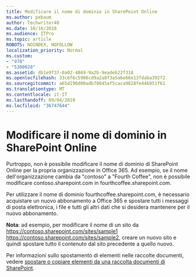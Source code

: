 ```yaml
---
title: Modificare il nome di dominio in SharePoint Online
ms.author: pebaum
author: Techwriter40
ms.date: 10/16/2018
ms.audience: ITPro
ms.topic: article
ROBOTS: NOINDEX, NOFOLLOW
localization_priority: Normal
ms.custom:
- "978"
- "5300028"
ms.assetid: db1e9f37-0a02-4869-9a2b-9eadeb22f318
ms.openlocfilehash: 33c6f6c5906cd9a2a8f3a5a6e66e13fdaba392f2
ms.sourcegitcommit: a65d196d00adb70045af5caca9828fe44b951f61
ms.translationtype: MT
ms.contentlocale: it-IT
ms.lasthandoff: 09/04/2019
ms.locfileid: "36747644"
---
```

# <a name="change-domain-name-in-sharepoint-online"></a>Modificare il nome di dominio in SharePoint Online

Purtroppo, non è possibile modificare il nome di dominio di SharePoint Online per la propria organizzazione in Office 365. Ad esempio, se il nome dell'organizzazione cambia da "contoso" a "Fourth Coffee", non è possibile modificare contoso.sharepoint.com in fourthcoffee.sharepoint.com.
  
Per utilizzare il nome di dominio fourthcoffee.sharepoint.com, è necessario acquistare un nuovo abbonamento a Office 365 e spostare tutti i messaggi di posta elettronica, i file e tutti gli altri dati che si desidera mantenere per il nuovo abbonamento.
  
 **Nota**: ad esempio, per modificare il nome di un sito da https://contoso.sharepoint.com/sites/sample1 https://contoso.sharepoint.com/sites/sample2, creare un nuovo sito e quindi spostare tutto il contenuto dal sito precedente a quello nuovo.
  
Per informazioni sullo spostamento di elementi nelle raccolte documenti, vedere [spostare o copiare elementi da una raccolta documenti di SharePoint](https://go.microsoft.com/fwlink/?linkid=2025831).
  